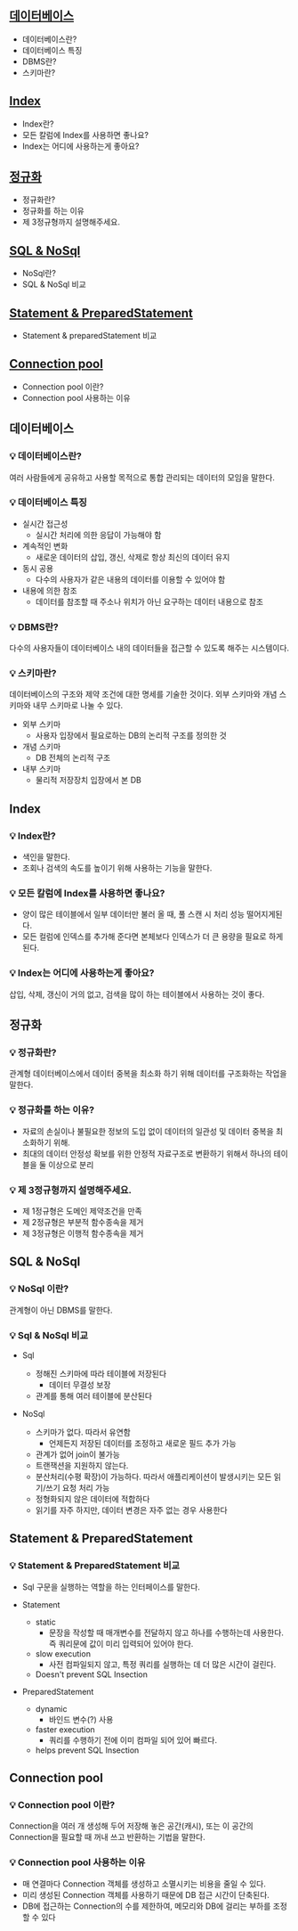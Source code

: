 ## [데이터베이스](#데이터베이스)
- 데이터베이스란?
- 데이터베이스 특징
- DBMS란?
- 스키마란?

## [Index](#Index)
- Index란?
- 모든 칼럼에 Index를 사용하면 좋나요?
- Index는 어디에 사용하는게 좋아요?

## [정규화](#정규화)
- 정규화란?
- 정규화를 하는 이유
- 제 3정규형까지 설명해주세요.

## [SQL & NoSql](#SQL-&-NoSql)
- NoSql란?
- SQL & NoSql 비교

## [Statement & PreparedStatement](#Statement-&-PreparedStatement)
- Statement & preparedStatement 비교

## [Connection pool](#Connection-pool)
- Connection pool 이란?
- Connection pool 사용하는 이유


## 데이터베이스
### 💡 데이터베이스란?
여러 사람들에게 공유하고 사용할 목적으로 통합 관리되는 데이터의 모임을 말한다.

### 💡 데이터베이스 특징
- 실시간 접근성
    - 실시간 처리에 의한 응답이 가능해야 함
- 계속적인 변화
    - 새로운 데이터의 삽입, 갱신, 삭제로 항상 최신의 데이터 유지
- 동시 공용
    - 다수의 사용자가 같은 내용의 데이터를 이용할 수 있어야 함
- 내용에 의한 참조
    - 데이터를 참조할 때 주소나 위치가 아닌 요구하는 데이터 내용으로 참조

### 💡 DBMS란?
다수의 사용자들이 데이터베이스 내의 데이터들을 접근할 수 있도록 해주는 시스템이다.

### 💡 스키마란?
데이터베이스의 구조와 제약 조건에 대한 명세를 기술한 것이다. 외부 스키마와 개념 스키마와 내무 스키마로 나눌 수 있다.
- 외부 스키마
    - 사용자 입장에서 필요로하는 DB의 논리적 구조를 정의한 것
- 개념 스키마
    - DB 전체의 논리적 구조
- 내부 스키마
    - 물리적 저장장치 입장에서 본 DB


## Index
### 💡 Index란?
- 색인을 말한다.
- 조회나 검색의 속도를 높이기 위해 사용하는 기능을 말한다.

### 💡 모든 칼럼에 Index를 사용하면 좋나요?
- 양이 많은 테이블에서 일부 데이터만 불러 올 때, 풀 스캔 시 처리 성능 떨어지게된다.
- 모든 컬럼에 인덱스를 추가해 준다면 본체보다 인덱스가 더 큰 용량을 필요로 하게 된다.

### 💡 Index는 어디에 사용하는게 좋아요?
삽입, 삭제, 갱신이 거의 없고, 검색을 많이 하는 테이블에서 사용하는 것이 좋다.


## 정규화
### 💡 정규화란?
관계형 데이터베이스에서 데이터 중복을 최소화 하기 위해 데이터를 구조화하는 작업을 말한다.

### 💡 정규화를 하는 이유?
- 자료의 손실이나 불필요한 정보의 도입 없이 데이터의 일관성 및 데이터 중복을 최소화하기 위해. 
- 최대의 데이터 안정성 확보를 위한 안정적 자료구조로 변환하기 위해서 하나의 테이블을 둘 이상으로 분리

### 💡 제 3정규형까지 설명해주세요.
- 제 1정규형은 도메인 제약조건을 만족
- 제 2정규형은 부분적 함수종속을 제거
- 제 3정규형은 이행적 함수종속을 제거


## SQL & NoSql
### 💡 NoSql 이란?
관계형이 아닌 DBMS를 말한다.


### 💡 Sql & NoSql 비교
- Sql
    - 정해진 스키마에 따라 테이블에 저장된다
        - 데이터 무결성 보장
    - 관계를 통해 여러 테이블에 분산된다

- NoSql
    - 스키마가 없다. 따라서 유연함
        - 언제든지 저장된 데이터를 조정하고 새로운 필드 추가 가능
    - 관계가 없어 join이 불가능
    - 트랜잭션을 지원하지 않는다.
    - 분산처리(수평 확장)이 가능하다. 따라서 애플리케이션이 발생시키는 모든 읽기/쓰기 요청 처리 가능
    - 정형화되지 않은 데이터에 적합하다
    - 읽기를 자주 하지만, 데이터 변경은 자주 없는 경우 사용한다


## Statement & PreparedStatement
### 💡 Statement & PreparedStatement 비교
- Sql 구문을 실행하는 역할을 하는 인터페이스를 말한다. 

- Statement
    - static
        - 문장을 작성할 때 매개변수를 전달하지 않고 하나를 수행하는데 사용한다. 즉 쿼리문에 값이 미리 입력되어 있어야 한다.
    - slow execution
        - 사전 컴파일되지 않고, 특정 쿼리를 실행하는 데 더 많은 시간이 걸린다.
    - Doesn't prevent SQL Insection
- PreparedStatement
    - dynamic
        - 바인드 변수(?) 사용
    - faster execution
        - 쿼리를 수행하기 전에 이미 컴파일 되어 있어 빠르다.
    - helps prevent SQL Insection 


## Connection pool
### 💡 Connection pool 이란?
Connection을 여러 개 생성해 두어 저장해 놓은 공간(캐시), 또는 이 공간의 Connection을 필요할 때 꺼내 쓰고 반환하는 기법을 말한다.


### 💡 Connection pool 사용하는 이유
- 매 연결마다 Connection 객체를 생성하고 소멸시키는 비용을 줄일 수 있다.
- 미리 생성된 Connection 객체를 사용하기 때문에 DB 접근 시간이 단축된다.
- DB에 접근하는 Connection의 수를 제한하여, 메모리와 DB에 걸리는 부하를 조정할 수 있다